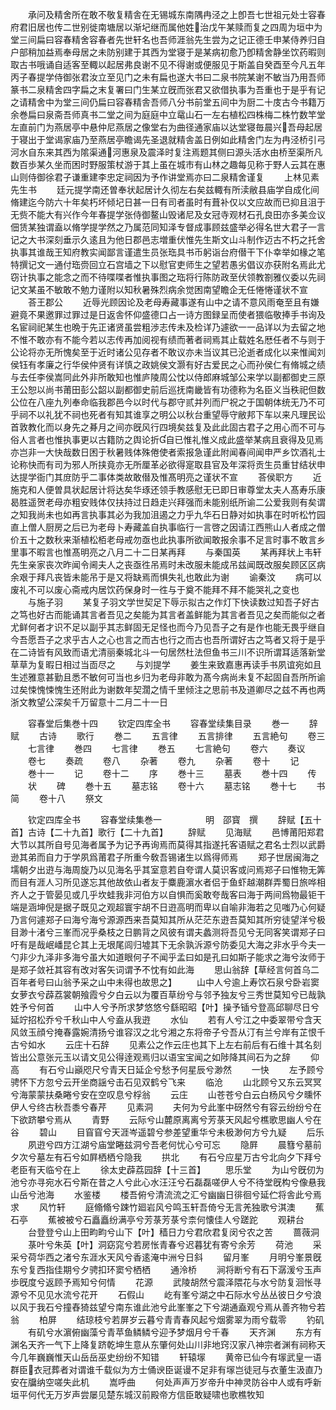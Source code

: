 <!-- { "loadSidebar": true } -->
　　承问及精舍所在敢不敬复精舎在无锡城东南隅冉泾之上卽吾七世祖元处士容春府君旧居也传二世别徙南塘居以渐圮继而属他姓治戊午某赎而复之四周为垣中为堂三间扁曰容春精舍容春者先世轩名也吾师涯翁先生尝为之记正德壬申某侍养归自户部稍加益焉奉母居之未防别建于其西为堂寝于是某病初愈乃卽精舍静坐饮药暇则取古书哦诵自适客至輙以起居弗良谢不见不得谢或便服见于斯盖自癸酉至今凡五年丙子春提学侍御张君汝立至见门之未有扁也遂大书曰二泉书院某谢不敏当乃用吾师篆书二泉精舍四字扁之末复署曰门生某立旣而张君又欲借执事为吾重也于是乎有记之请精舍中为堂三间仍扁曰容春精舎吾师八分书前堂五间中为厨二十庋古今书籍万余巻扁曰泉斋吾师真书二堂之间为庭庭中立鼋山石一左右植松四株梅二株竹数竿堂左直前门为燕居亭中悬仲尼燕居之像堂右为曲径通家庙以达堂寝毎晨兴吾母起居于寝出于堂谒家庙乃至燕居亭瞻谒先圣退就精舎盖日例如此精舍门左为冉泾桥引弓河水自东来其西为隂渠通河惠泉及震泽时复注焉题其侧曰源头活水由桥至渠所凡数百歩某久坐而困时野服策杖游于其上虽在城市有山林之趣每见称于野人云其在惠山则侍御徐君子谦重建李忠定祠因为予作讲堂焉亦曰二泉精舍谨复
　　上林见素先生书
　　廷元提学南还曽奉状起居计久彻左右矣兹輙有所渎敝县庙学自成化间脩建迄今防六十年矣朽坏倾圮日甚一日有司者虽时有葺补仅以文应故而已抑且沮于无赀不能大有兴作今年春提学张侍御鳌山毁诸尼及女冠寺观材石孔良田亦多美佥议佃赁某独谓盍以脩学提学然之乃属范同知泽专督成事顾兹盛举必得名世大君子一言记之大书深刻垂示久逺且为他日郡邑志増重伏惟先生斯文山斗制作迈古不朽之托舍执事其谁哉王知府教实闻鄙言谨遣生员张珤具书币躬诣台府僣干下仆幸举如椽之笔特撰记文一通付珤赍回立石宫墙之下以慰官吏师生之望若愚劣倡议亦获附名焉此尤窃计执事之能念之而不待喋喋者惟执事图之珤将行陈防政至伏领教劄雅仪委以先祠记文某虽不敏敢不勉力谨附以知秋暑殊烈病余觉困南望瞻企无任惓惓谨状不宣
　　荅王郡公
　　近辱光顾因论及老母寿藏事遂有山中之请不意风雨奄至且有嫌避竟不果邀罪过罪过是日返舎怀仰盛德口占一诗方图録呈而使者猥临敬捧手书询及名宦祠祀某生也晩于先正诸贤虽尝粗渉志传未及检详乃遽欲一一品详以为去留之地不惟不敢亦有不能今若以志传再加阅视有绩而著者祠焉其止载姓名厯任者不与则于公论将亦无所愧矣至于近时诸公见存者不敢议亦未当议其已沦逝者成化以来惟闻刘侯钰有孝廉之行华侯仲贤有详慎之政姚侯文灏有好古爱民之心而孙侯仁有脩城之绩与去任李侯嵩同此外非所敢知也惟庐陵周公忱以侍郎麻城邹公来学以副都御史三原王公恕以尚书莆田彭公韶以副都御史前后巡抚南畿皆有功德称为名臣义当秩祀但数公位在八座九列奉命临我郡邑今以时代与郡守贰并列而尸祝之于国朝体统无乃不可乎祠不以礼犹不祠也死者有知其谁享之明公以秋台重望辱守敝邦下车以来凡理民讼首敦教化而以身先之朞月之间亦旣风行四境矣兹复及此此固古君子之用心而不可与俗人言者也惟执事更以古籍防之舆论折自已惟礼惟义成此盛举某病且衰得及见焉亦岂非一大快哉数日困于秋暑贱体殊倦使者索报急谨此附闻春间闻申严乡饮酒礼士论称快而有司为邪人所挟竟亦无所厘革必欲得寔取县官及年深将贡生员重甘结状申达提学衙门其庻防乎二事体类故敢僣及惟髙明亮之谨状不宣
　　荅侯职方
　　近施克和人便曽具状起居计将达矣华琢还领手教感慰无已即日审尊堂太夫人髙寿乐康曷胜遥贺老母亦粗安贱体仅扶持过日趋走兴拜强而未能别纸所谕二公爱我则有矣谓之知我尚未也如再言执事其必为我加沮遏之力乎九华石日静对如执事在时听松竹园直上僧人厨房之后已为老母卜寿藏盖自执事临行一言啓之因请江西熊山人者成之僧价五十之数秋来渐植松栢老母戒勿亟也此执事所欲闻敢报余事不足言时事不敢言乡里事不暇言也惟髙明亮之八月二十二日某再拜
　　与秦国英
　　某再拜状上韦轩先生亲家丧次昨闻令阃夫人之丧亟徃吊焉时未改服未能成吊兹闻既改服矣顾区区病余艰于拜凡丧皆未能吊于是又将缺焉而惧失礼也敢此为谢
　　谕秦汶
　　病可以废礼不可以废心斋戒内居饮药保身时一徃与于奠不能拜不拜不能哭礼之变也
　　与施子羽
　　某复子羽文学世契足下辱示拟古之作灯下快读数过知吾子好古之笃也好古而能诵其言者吾见之矣能为其言者盖鲜能为其言者吾见之矣而能似之者尤鲜何者才识不足以副乎其志鲜固无足怪也而今乃见吾子之有是作也能无畏乎继自今吾愿吾子之求乎古人之心也言之而古也行之而古也吾所谓好古之笃者又将于是乎在二诗皆有风致而语尤清丽秦城北斗一句居然杜法但鱼书三川不识所谓耳适落新堂草草为复暇日相过当靣尽之
　　与刘提学
　　姜生来致嘉惠再读手书夙谊宛如且生述雅意甚勤且悉不敏何可当也乡归为老母非敢为髙今病尚未复不起固自吾所所谕过矣悚愧悚愧生还附此为谢数年契濶之情千里倾注之思前书及道卿尽之兹不再也两浙文教望公深矣千万留意十二月二十一日














　　容春堂后集巻十四
　　钦定四库全书
　　容春堂续集目录
　　巻一
　　辞赋
　　古诗
　　歌行
　　巻二
　　五言律
　　五言排律
　　五言絶句
　　卷三
　　七言律
　　巻四
　　七言律
　　巻五
　　七言絶句
　　卷六
　　奏议
　　卷七
　　奏疏
　　卷八
　　杂著
　　卷九
　　杂著
　　卷十
　　记
　　巻十一
　　记
　　卷十二
　　序
　　巻十三
　　墓表
　　巻十四
　　传
　　状
　　碑
　　巻十五
　　墓志铭
　　卷十六
　　墓志铭
　　巻十七
　　书简
　　卷十八
　　祭文




　　钦定四库全书
　　容春堂续集巻一　　　　　明　邵寳　撰
　　辞赋【五十首】古诗【二十九首】歌行【二十九首】
　　辞赋
　　见海赋
　　邑博莆阳郑君大节以其所自号见海者属予为记予再询焉而莫得其指遂托客语赋之君名士烈以武爵逊其弟而自力于学夙爲莆君子所重今敎吾锡诸生以爲得师焉
　　郑子世居闽海之壖朝夕出逰与海周旋乃以见海名乎其室意若自夸谓人莫识客或问焉郑子曰惟物无筭而目有涯人习所见遂忘其他故依山者友于麋鹿濵水者侣于鱼虾越潮群弄蜀日旅哗相齐人之于管晏见或几乎坎蛙我非河伯方以自惧而奚敢夸哉客曰海于两间爲物最钜干端是涵坤倪是据子既见之观超寰宇胡不日逰高明而卑以自喻非海若之见嗤乃心何疑乃言何遽郑子曰海兮海兮源源西来吾莫知其所从茫茫东逰吾莫知其所穷徒望洋兮极目渺十渚兮三峯而况乎桑枝之日鹏背之风彼有谓夫蠡测将吾见兮无同客笑谓郑子曰吁有是哉岷嶓昆仑其上无垠尾闾归墟其下无余孰泝源兮防委见大海之非水乎今夫一勺非少九泽非多海兮虽大如道眼何子不闻乎孟曰如是孔曰如斯子能求之海兮汝师于是郑子敛衽其容有改对客矢词谓予不忱有如此海
　　思山翁辞【草经言何首乌二百年者号曰山翁予采之山中未得也故思之】
　　山中人兮逾上寿饮石泉兮卧岩窦女萝衣兮薜荔裳朝飱霞兮夕白云以为覆百草纷兮与邻予独友兮三秀世莫知兮已哉孰姓予兮何首
　　山中人兮予所求梦悠悠兮繇昭昭【叶】操予锸兮登高邱聊尽日兮延竚招松乔兮千秋山中人兮盍从我逰
　　水仙
　　若有人兮江之中委翠带兮含天风敛玉顔兮掩春露婉清扬兮谁容汉之北兮湘之东将帝子兮吾从汀有兰兮岸有芷恨千古兮如水
　　云庄十石辞
　　见素公之作云庄也其下上左右前后有石维十其名刻皆出公意张元玉以请文见公得逹观焉归以语宝宝闻之如陟降其间石为之辞
　　仰高
　　有石兮山巓咫尺兮青天日延企兮愁予何星辰兮渺然
　　一快
　　左予顾兮骋怀下方忽兮云开坐商謡兮击石见双鹤兮飞来
　　临沧
　　山北顾兮又东云冥冥兮海蒙蒙扶桑睠兮安在空叹息兮桴翁
　　云庄
　　山苍苍兮白云白杨风兮夕曛怀伊人兮终古秋吾黍兮春芹
　　见素洞
　　夫何为兮此峯中砑然兮有容云纷纷兮在下欲跻攀兮焉从
　　青野
　　云际兮山麓原离离兮芳菉天风起兮樵歌思幽人兮在谷
　　碧山
　　目窅窅兮天涯岑遥碧兮参差望重华兮未极渺何方兮九疑
　　后乐
　　夙逰兮四方江湖兮庙堂睠兹洞兮吾老何忧心兮可忘
　　隐屛
　　晨篲兮墓前夕次兮墓左有石兮如屛栖栖兮隐我
　　拱北
　　有石兮应星万古兮北向夕下拜兮老臣有天临兮在上
　　徐太史薜荔园辞【十三首】
　　思乐堂
　　为山兮旣仞为池兮亦寻宛水石兮斯在昔之人兮此心水汪汪兮石磊磊嗟伊人兮不待堂旣构兮像悬我山岳兮池海
　　水鉴楼
　　楼吾俯兮清流流之汇兮幽幽日徘徊兮延伫将舎此兮焉求
　　风竹轩
　　庭翛翛兮踈竹廻岩风兮鸣玉轩吾倚兮无言羌独歌兮淇澳
　　蕉石亭
　　蕉被被兮石矗矗纷满亭兮芳菉芳菉兮柰何懐佳人兮蹉跎
　　观耕台
　　台登登兮山上田畇畇兮山下【叶】穑日力兮君欣君复闵兮农之苦
　　蔷薇洞
　　菉叶兮朱英【叶】洞窈窕兮若房怅青春兮迟暮犹有寄兮余芳
　　荷池
　　采采兮荷华西之渚兮东涯水天风兮香逺淹中洲兮日斜
　　留月峯
　　月明兮峯景旣东兮复西指佳期兮夕骋扣环窦兮栖栖
　　通泠桥
　　涧将断兮有石下潺湲兮玉声歩旣度兮返顾予焉知兮何情
　　花源
　　武陵胡然兮震泽隈花与水兮防复洄怅寻源兮不见见水流兮花开
　　石假山
　　屹有峯兮湖之中石际水兮丛丛彼日夕兮浪以风于我石兮撞舂猗兹望兮南东谁此池兮此峯峯之下兮湖通盍观兮焉从善齐物兮若翁
　　柏屏
　　结琼枝兮若屏岁云暮兮青青春风起兮烟雾翠为雨兮载零
　　钓矶
　　有矶兮水濵俯幽藻兮青苹鱼鳞鳞兮迎予梦烟月兮千春
　　天齐渊
　　东方有渊名天齐一气下上降复跻乾坤生意从东肇何处山川非地窍汉家八神宗者渊有祠称天今几年巍巍惟天山岳岳巫史纷纷不知错
　　轩辕塜
　　黄帝已仙今有塜武皇一语群臣衣冠葬者对谓谁千载似为方士俑谀臣诞谩不足非有塜岂徒冠与衣董生汲直乃安在牖纳空嗟失此机
　　嵩呼曲
　　何处声声万岁帝升中神灵防谷中人或有呼新垣平何代无万岁声尝屡见楚东城汉前殿帝方信臣敢疑啸也歌樵牧知

